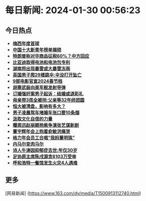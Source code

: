 
# 每日新闻: 2024-01-30 00:56:23
## 今日热点

- **[梅西年度首球](https://www.163.com/search?keyword=%E6%A2%85%E8%A5%BF%E5%B9%B4%E5%BA%A6%E9%A6%96%E7%90%83)**
- **[中国十大新青年榜单揭晓](https://www.163.com/search?keyword=%E4%B8%AD%E5%9B%BD%E5%8D%81%E5%A4%A7%E6%96%B0%E9%9D%92%E5%B9%B4%E6%A6%9C%E5%8D%95%E6%8F%AD%E6%99%93)**
- **[特朗普称对华商品征税60%？中方回应](https://www.163.com/search?keyword=%E7%89%B9%E6%9C%97%E6%99%AE%E7%A7%B0%E5%AF%B9%E5%8D%8E%E5%95%86%E5%93%81%E5%BE%81%E7%A8%8E60%25%EF%BC%9F%E4%B8%AD%E6%96%B9%E5%9B%9E%E5%BA%94)**
- **[比亚迪取得电池和电池包专利](https://www.163.com/search?keyword=%E6%AF%94%E4%BA%9A%E8%BF%AA%E5%8F%96%E5%BE%97%E7%94%B5%E6%B1%A0%E5%92%8C%E7%94%B5%E6%B1%A0%E5%8C%85%E4%B8%93%E5%88%A9)**
- **[湖南将出现暴雪或大暴雪冻雨](https://www.163.com/search?keyword=%E6%B9%96%E5%8D%97%E5%B0%86%E5%87%BA%E7%8E%B0%E6%9A%B4%E9%9B%AA%E6%88%96%E5%A4%A7%E6%9A%B4%E9%9B%AA%E5%86%BB%E9%9B%A8)**
- **[英国男子爬29楼跳伞:伞没打开坠亡](https://www.163.com/search?keyword=%E8%8B%B1%E5%9B%BD%E7%94%B7%E5%AD%90%E7%88%AC29%E6%A5%BC%E8%B7%B3%E4%BC%9E+%E4%BC%9E%E6%B2%A1%E6%89%93%E5%BC%80%E5%9D%A0%E4%BA%A1)**
- **[9部电影官宣2024春节档](https://www.163.com/search?keyword=9%E9%83%A8%E7%94%B5%E5%BD%B1%E5%AE%98%E5%AE%A32024%E6%98%A5%E8%8A%82%E6%A1%A3)**
- **[胡塞武装向美军舰发射导弹](https://www.163.com/search?keyword=%E8%83%A1%E5%A1%9E%E6%AD%A6%E8%A3%85%E5%90%91%E7%BE%8E%E5%86%9B%E8%88%B0%E5%8F%91%E5%B0%84%E5%AF%BC%E5%BC%B9)**
- **[订婚强奸案男子起诉：结婚或退彩礼](https://www.163.com/search?keyword=%E8%AE%A2%E5%A9%9A%E5%BC%BA%E5%A5%B8%E6%A1%88%E7%94%B7%E5%AD%90%E8%B5%B7%E8%AF%89%EF%BC%9A%E7%BB%93%E5%A9%9A%E6%88%96%E9%80%80%E5%BD%A9%E7%A4%BC)**
- **[母亲带3孩全被拐:父亲等32年终团圆](https://www.163.com/search?keyword=%E6%AF%8D%E4%BA%B2%E5%B8%A63%E5%AD%A9%E5%85%A8%E8%A2%AB%E6%8B%90+%E7%88%B6%E4%BA%B2%E7%AD%8932%E5%B9%B4%E7%BB%88%E5%9B%A2%E5%9C%86)**
- **[恒大被清盘，影响有多大？](https://www.163.com/search?keyword=%E6%81%92%E5%A4%A7%E8%A2%AB%E6%B8%85%E7%9B%98%EF%BC%8C%E5%BD%B1%E5%93%8D%E6%9C%89%E5%A4%9A%E5%A4%A7%EF%BC%9F)**
- **[男子凌晨驾车堵婚车张口要10条烟](https://www.163.com/search?keyword=%E7%94%B7%E5%AD%90%E5%87%8C%E6%99%A8%E9%A9%BE%E8%BD%A6%E5%A0%B5%E5%A9%9A%E8%BD%A6%E5%BC%A0%E5%8F%A3%E8%A6%8110%E6%9D%A1%E7%83%9F)**
- **[汲取文化自信的力量](https://www.163.com/search?keyword=%E6%B1%B2%E5%8F%96%E6%96%87%E5%8C%96%E8%87%AA%E4%BF%A1%E7%9A%84%E5%8A%9B%E9%87%8F)**
- **[曝周迅赵丽颖杨紫争演张艺谋新剧](https://www.163.com/search?keyword=%E6%9B%9D%E5%91%A8%E8%BF%85%E8%B5%B5%E4%B8%BD%E9%A2%96%E6%9D%A8%E7%B4%AB%E4%BA%89%E6%BC%94%E5%BC%A0%E8%89%BA%E8%B0%8B%E6%96%B0%E5%89%A7)**
- **[董宇辉年会上抱着俞敏洪痛哭](https://www.163.com/search?keyword=%E8%91%A3%E5%AE%87%E8%BE%89%E5%B9%B4%E4%BC%9A%E4%B8%8A%E6%8A%B1%E7%9D%80%E4%BF%9E%E6%95%8F%E6%B4%AA%E7%97%9B%E5%93%AD)**
- **[格力年会员工合唱“我妈董明珠”](https://www.163.com/search?keyword=%E6%A0%BC%E5%8A%9B%E5%B9%B4%E4%BC%9A%E5%91%98%E5%B7%A5%E5%90%88%E5%94%B1%E2%80%9C%E6%88%91%E5%A6%88%E8%91%A3%E6%98%8E%E7%8F%A0%E2%80%9D)**
- **[内马尔变肉马尔](https://www.163.com/search?keyword=%E5%86%85%E9%A9%AC%E5%B0%94%E5%8F%98%E8%82%89%E9%A9%AC%E5%B0%94)**
- **[诗人牛涛因抑郁症去世:年仅30岁](https://www.163.com/search?keyword=%E8%AF%97%E4%BA%BA%E7%89%9B%E6%B6%9B%E5%9B%A0%E6%8A%91%E9%83%81%E7%97%87%E5%8E%BB%E4%B8%96+%E5%B9%B4%E4%BB%8530%E5%B2%81)**
- **[足协原主席陈戌源贪8103万受审](https://www.163.com/search?keyword=%E8%B6%B3%E5%8D%8F%E5%8E%9F%E4%B8%BB%E5%B8%AD%E9%99%88%E6%88%8C%E6%BA%90%E8%B4%AA8103%E4%B8%87%E5%8F%97%E5%AE%A1)**
- **[呼和浩特一餐馆发生火灾4人遇难](https://www.163.com/search?keyword=%E5%91%BC%E5%92%8C%E6%B5%A9%E7%89%B9%E4%B8%80%E9%A4%90%E9%A6%86%E5%8F%91%E7%94%9F%E7%81%AB%E7%81%BE4%E4%BA%BA%E9%81%87%E9%9A%BE)**

## 更多
[网易新闻] (https://www.163.com/dy/media/T1500913112740.html)
